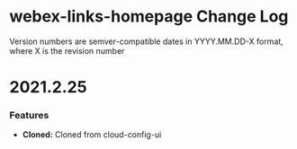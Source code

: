 # webex-links-homepage Change Log

Version numbers are semver-compatible dates in YYYY.MM.DD-X format,
where X is the revision number

# 2021.2.25

### Features
* **Cloned:** Cloned from cloud-config-ui
